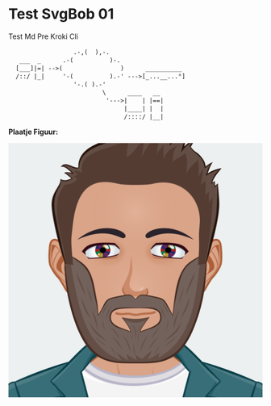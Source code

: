 # Test SvgBob 01

Test Md Pre Kroki Cli

```svgbob
                  .-,(  ),-.
   ___  _      .-(          )-.
  [___]|=| -->(                )      __________
  /::/ |_|     '-(          ).-' --->[_...__...°]
                  '-.( ).-'
                          \      ____   __
                           '--->|    | |==|
                                |____| |  |
                                /::::/ |__|
```

**Plaatje Figuur:**

![OnnoAvatar](./Figuurmap/OnnoAvatar.svg)